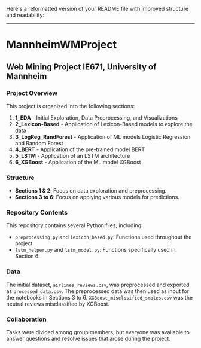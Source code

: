 Here's a reformatted version of your README file with improved structure and readability:

---

# MannheimWMProject

## Web Mining Project IE671, University of Mannheim

### Project Overview
This project is organized into the following sections:

1. **1_EDA** - Initial Exploration, Data Preprocessing, and Visualizations
2. **2_Lexicon-Based** - Application of Lexicon-Based models to explore the data
3. **3_LogReg_RandForest** - Application of ML models Logistic Regression and Random Forest
4. **4_BERT** - Application of the pre-trained model BERT
5. **5_LSTM** - Application of an LSTM architecture
6. **6_XGBoost** - Application of the ML model XGBoost

### Structure
- **Sections 1 & 2**: Focus on data exploration and preprocessing.
- **Sections 3 to 6**: Focus on applying various models for predictions.

### Repository Contents
This repository contains several Python files, including:

- `preprocessing.py` and `lexicon_based.py`: Functions used throughout the project.
- `lstm_helper.py` and `lstm_model.py`: Functions specifically used in Section 6.

### Data
The initial dataset, `airlines_reviews.csv`, was preprocessed and exported as `processed_data.csv`. The preprocessed data was then used as input for the notebooks in Sections 3 to 6. `XGBoost_misclssified_smples.csv` was the neutral reviews misclassified by XGBoost.

### Collaboration
Tasks were divided among group members, but everyone was available to answer questions and resolve issues that arose during the project.
